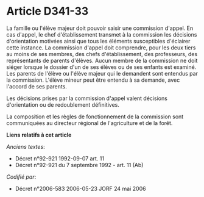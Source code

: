 # Article D341-33

La famille ou l'élève majeur doit pouvoir saisir une commission d'appel. En cas d'appel, le chef d'établissement transmet à
la commission les décisions d'orientation motivées ainsi que tous les éléments susceptibles d'éclairer cette instance. La
commission d'appel doit comprendre, pour les deux tiers au moins de ses membres, des chefs d'établissement, des professeurs,
des représentants de parents d'élèves. Aucun membre de la commission ne doit siéger lorsque le dossier d'un de ses élèves ou
de ses enfants est examiné. Les parents de l'élève ou l'élève majeur qui le demandent sont entendus par la commission.
L'élève mineur peut être entendu à sa demande, avec l'accord de ses parents.

Les décisions prises par la commission d'appel valent décisions d'orientation ou de redoublement définitives.

La composition et les règles de fonctionnement de la commission sont communiquées au directeur régional de l'agriculture et
de la forêt.

**Liens relatifs à cet article**

_Anciens textes_:

  - Décret n°92-921 1992-09-07 art. 11
  - Décret n°92-921 du 7 septembre 1992 - art. 11 (Ab)

_Codifié par_:

  - Décret n°2006-583 2006-05-23 JORF 24 mai 2006
